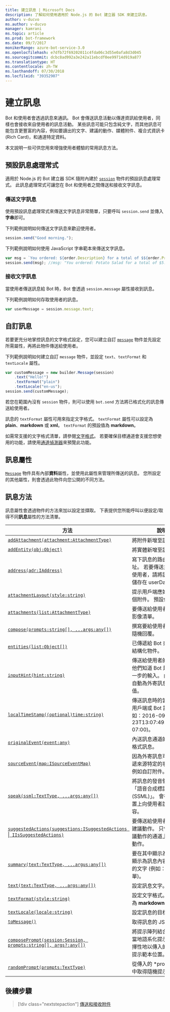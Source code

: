 ```yaml
---
title: 建立訊息 | Microsoft Docs
description: 了解如何使用適用於 Node.js 的 Bot 建立器 SDK 來建立訊息。
author: v-ducvo
ms.author: v-ducvo
manager: kamrani
ms.topic: article
ms.prod: bot-framework
ms.date: 09/7/2017
monikerRange: azure-bot-service-3.0
ms.openlocfilehash: e7dfb72f69202011c4fda06c3d55e0afa8d3d045
ms.sourcegitcommit: dcbc8ad992a3e242a11ebcdf0ee99714d919a877
ms.translationtype: HT
ms.contentlocale: zh-TW
ms.lasthandoff: 07/30/2018
ms.locfileid: "39352907"
---
```

# <a name="create-messages"></a>建立訊息
Bot 和使用者會透過訊息來通訊。 Bot 會傳送訊息活動以傳達資訊給使用者，同樣也會接收來自使用者的訊息活動。 某些訊息可能只包含純文字，而其他訊息可能包含更豐富的內容，例如要讀出的文字、建議的動作、媒體附件、複合式資訊卡 (Rich Card)，和通道特定資料。

本文說明一些可供您用來增強使用者體驗的常用訊息方法。

## <a name="default-message-handler"></a>預設訊息處理常式

適用於 Node.js 的 Bot 建立器 SDK 隨附內建於 [`session`](https://docs.botframework.com/en-us/node/builder/chat-reference/classes/_botbuilder_d_.session.html) 物件的預設訊息處理常式。 此訊息處理常式可讓您在 Bot 和使用者之間傳送和接收文字訊息。

### <a name="send-a-text-message"></a>傳送文字訊息

使用預設訊息處理常式來傳送文字訊息非常簡單，只要呼叫 `session.send` 並傳入**字串**即可。

下列範例說明如何傳送文字訊息來歡迎使用者。
```javascript
session.send("Good morning.");
```

下列範例說明如何使用 JavaScript 字串範本來傳送文字訊息。
```javascript
var msg = `You ordered: ${order.Description} for a total of $${order.Price}.`;
session.send(msg); //msg: "You ordered: Potato Salad for a total of $5.99."
```

### <a name="receive-a-text-message"></a>接收文字訊息

當使用者傳送訊息給 Bot 時，Bot 會透過 `session.message` 屬性接收到訊息。

下列範例說明如何存取使用者的訊息。
```javascript
var userMessage = session.message.text;
```

## <a name="customizing-a-message"></a>自訂訊息

若要更充分地掌控訊息的文字格式設定，您可以建立自訂 [`message`](https://docs.botframework.com/en-us/node/builder/chat-reference/classes/_botbuilder_d_.message.html) 物件並先設定所需屬性，再將此物件傳送給使用者。

下列範例說明如何建立自訂 `message` 物件，並設定 `text`、`textFormat` 和 `textLocale` 屬性。

```javascript
var customMessage = new builder.Message(session)
    .text("Hello!")
    .textFormat("plain")
    .textLocale("en-us");
session.send(customMessage);
```

若您在範圍內沒有 `session` 物件，則可以使用 `bot.send` 方法將已格式化的訊息傳送給使用者。

訊息的 `textFormat` 屬性可用來指定文字格式。 `textFormat` 屬性可以設定為 **plain**、**markdown** 或 **xml**。 `textFormat` 的預設值為 **markdown**。 

如需常支援的文字格式清單，請參閱[文字格式](../bot-service-channel-inspector.md#text-formatting)。 若要確保目標通道會支援您想使用的功能，請使用[通道偵測器](../bot-service-channel-inspector.md)來預覽此功能。

## <a name="message-property"></a>訊息屬性

[`Message`](https://docs.botframework.com/en-us/node/builder/chat-reference/classes/_botbuilder_d_.message.html) 物件具有內部**資料**屬性，並使用此屬性來管理所傳送的訊息。 您所設定的其他屬性，則會透過此物件向您公開的不同方法。 

## <a name="message-methods"></a>訊息方法

訊息屬性會透過物件的方法來加以設定並擷取。 下表提供您所能呼叫以便設定/取得不同**訊息**屬性的方法清單。

| 方法 | 說明 |
| ---- | ---- | 
| [`addAttachment(attachment:AttachmentType)`](https://docs.botframework.com/en-us/node/builder/chat-reference/classes/_botbuilder_d_.message.html#addattachment) | 將附件新增至訊息|
| [`addEntity(obj:Object)`](https://docs.botframework.com/en-us/node/builder/chat-reference/classes/_botbuilder_d_.message.html#addentity) | 將實體新增至訊息。 |
| [`address(adr:IAddress)`](https://docs.botframework.com/en-us/node/builder/chat-reference/classes/_botbuilder_d_.message.html#address) | 寫下訊息的路由資訊位址。 若要傳送主動訊息給使用者，請將訊息的位址儲存在 userData 包中。 |
| [`attachmentLayout(style:string)`](https://docs.botframework.com/en-us/node/builder/chat-reference/classes/_botbuilder_d_.message.html#attachmentlayout) | 提示用戶端應如何配置多個附件。 預設值為 'list'。 |
| [`attachments(list:AttachmentType)`](https://docs.botframework.com/en-us/node/builder/chat-reference/classes/_botbuilder_d_.message.html#attachments) | 要傳送給使用者的卡片或影像清單。 |
| [`compose(prompts:string[], ...args:any[])`](https://docs.botframework.com/en-us/node/builder/chat-reference/classes/_botbuilder_d_.message.html#compose) | 撰寫要給使用者的複雜、隨機回覆。 |
| [`entities(list:Object[])`](https://docs.botframework.com/en-us/node/builder/chat-reference/classes/_botbuilder_d_.message.html#entities) | 已傳遞給 Bot 或使用者的結構化物件。 |
| [`inputHint(hint:string)`](https://docs.botframework.com/en-us/node/builder/chat-reference/classes/_botbuilder_d_.message.html#inputhint) | 傳送給使用者的提示，讓他們知道 Bot 是否需要進一步的輸入。 內建提示會自動為外寄訊息填入這個值。 |
| [`localTimeStamp((optional)time:string)`](https://docs.botframework.com/en-us/node/builder/chat-reference/classes/_botbuilder_d_.message.html#localtimestamp) | 傳送訊息時的當地時間 (由用戶端或 Bot 設定，例如：2016-09-23T13:07:49.4714686-07:00)。 |
| [`originalEvent(event:any)`](https://docs.botframework.com/en-us/node/builder/chat-reference/classes/_botbuilder_d_.message.html#originalevent) | 內送訊息通道的原始/原生格式訊息。 |
| [`sourceEvent(map:ISourceEventMap)`](https://docs.botframework.com/en-us/node/builder/chat-reference/classes/_botbuilder_d_.message.html#sourceevent) | 因為外寄訊息可以用來傳遞來源特定的事件資料，例如自訂附件。 |
| [`speak(ssml:TextType, ...args:any[])`](https://docs.botframework.com/en-us/node/builder/chat-reference/classes/_botbuilder_d_.message.html#speak) | 將訊息的發音領域設定為「語音合成標記語言 (SSML)」。 會在受支援裝置上向使用者說出此內容。 |
| [`suggestedActions(suggestions:ISuggestedActions `&#124;` IIsSuggestedActions)`](https://docs.botframework.com/en-us/node/builder/chat-reference/classes/_botbuilder_d_.message.html#suggestedactions) | 要傳送給使用者的選擇性建議動作。 只會在支援建議動作的通道上顯示建議動作。 |
| [`summary(text:TextType, ...argus:any[])`](https://docs.botframework.com/en-us/node/builder/chat-reference/classes/_botbuilder_d_.message.html#summary) | 要在其中顯示為後援以及顯示為訊息內容簡短描述的文字 (例如：近期對話清單)。 |
| [`text(text:TextType, ...args:any[])`](https://docs.botframework.com/en-us/node/builder/chat-reference/classes/_botbuilder_d_.message.html#text) | 設定訊息文字。 |
| [`textFormat(style:string)`](https://docs.botframework.com/en-us/node/builder/chat-reference/classes/_botbuilder_d_.message.html#textformat) | 設定文字格式。 預設格式為 **markdown**。 |
| [`textLocale(locale:string)`](https://docs.botframework.com/en-us/node/builder/chat-reference/classes/_botbuilder_d_.message.html#textlocale) | 設定訊息的目標語言。 |
| [`toMessage()`](https://docs.botframework.com/en-us/node/builder/chat-reference/classes/_botbuilder_d_.message.html#tomessage) | 取得訊息的 JSON。 |
| [`composePrompt(session:Session, prompts:string[], args?:any[])`](https://docs.botframework.com/en-us/node/builder/chat-reference/classes/_botbuilder_d_.message.html#composeprompt-1) | 將提示陣列結合成單一的當地語系化提示，然後選擇性地以傳入的引數填滿提示範本位置。 |
| [`randomPrompt(prompts:TextType)`](https://docs.botframework.com/en-us/node/builder/chat-reference/classes/_botbuilder_d_.message.html#randomprompt) | 從傳入的 *prompts 陣列中取得隨機提示。 |

## <a name="next-step"></a>後續步驟

> [!div class="nextstepaction"]
> [傳送和接收附件](bot-builder-nodejs-send-receive-attachments.md)

